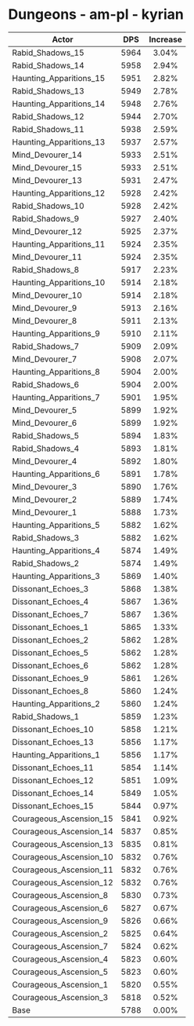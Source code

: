 # Dungeons - am-pl - kyrian
| Actor | DPS | Increase |
|---|:---:|:---:|
|Rabid_Shadows_15|5964|3.04%|
|Rabid_Shadows_14|5958|2.94%|
|Haunting_Apparitions_15|5951|2.82%|
|Rabid_Shadows_13|5949|2.78%|
|Haunting_Apparitions_14|5948|2.76%|
|Rabid_Shadows_12|5944|2.70%|
|Rabid_Shadows_11|5938|2.59%|
|Haunting_Apparitions_13|5937|2.57%|
|Mind_Devourer_14|5933|2.51%|
|Mind_Devourer_15|5933|2.51%|
|Mind_Devourer_13|5931|2.47%|
|Haunting_Apparitions_12|5928|2.42%|
|Rabid_Shadows_10|5928|2.42%|
|Rabid_Shadows_9|5927|2.40%|
|Mind_Devourer_12|5925|2.37%|
|Haunting_Apparitions_11|5924|2.35%|
|Mind_Devourer_11|5924|2.35%|
|Rabid_Shadows_8|5917|2.23%|
|Haunting_Apparitions_10|5914|2.18%|
|Mind_Devourer_10|5914|2.18%|
|Mind_Devourer_9|5913|2.16%|
|Mind_Devourer_8|5911|2.13%|
|Haunting_Apparitions_9|5910|2.11%|
|Rabid_Shadows_7|5909|2.09%|
|Mind_Devourer_7|5908|2.07%|
|Haunting_Apparitions_8|5904|2.00%|
|Rabid_Shadows_6|5904|2.00%|
|Haunting_Apparitions_7|5901|1.95%|
|Mind_Devourer_5|5899|1.92%|
|Mind_Devourer_6|5899|1.92%|
|Rabid_Shadows_5|5894|1.83%|
|Rabid_Shadows_4|5893|1.81%|
|Mind_Devourer_4|5892|1.80%|
|Haunting_Apparitions_6|5891|1.78%|
|Mind_Devourer_3|5890|1.76%|
|Mind_Devourer_2|5889|1.74%|
|Mind_Devourer_1|5888|1.73%|
|Haunting_Apparitions_5|5882|1.62%|
|Rabid_Shadows_3|5882|1.62%|
|Haunting_Apparitions_4|5874|1.49%|
|Rabid_Shadows_2|5874|1.49%|
|Haunting_Apparitions_3|5869|1.40%|
|Dissonant_Echoes_3|5868|1.38%|
|Dissonant_Echoes_4|5867|1.36%|
|Dissonant_Echoes_7|5867|1.36%|
|Dissonant_Echoes_1|5865|1.33%|
|Dissonant_Echoes_2|5862|1.28%|
|Dissonant_Echoes_5|5862|1.28%|
|Dissonant_Echoes_6|5862|1.28%|
|Dissonant_Echoes_9|5861|1.26%|
|Dissonant_Echoes_8|5860|1.24%|
|Haunting_Apparitions_2|5860|1.24%|
|Rabid_Shadows_1|5859|1.23%|
|Dissonant_Echoes_10|5858|1.21%|
|Dissonant_Echoes_13|5856|1.17%|
|Haunting_Apparitions_1|5856|1.17%|
|Dissonant_Echoes_11|5854|1.14%|
|Dissonant_Echoes_12|5851|1.09%|
|Dissonant_Echoes_14|5849|1.05%|
|Dissonant_Echoes_15|5844|0.97%|
|Courageous_Ascension_15|5841|0.92%|
|Courageous_Ascension_14|5837|0.85%|
|Courageous_Ascension_13|5835|0.81%|
|Courageous_Ascension_10|5832|0.76%|
|Courageous_Ascension_11|5832|0.76%|
|Courageous_Ascension_12|5832|0.76%|
|Courageous_Ascension_8|5830|0.73%|
|Courageous_Ascension_6|5827|0.67%|
|Courageous_Ascension_9|5826|0.66%|
|Courageous_Ascension_2|5825|0.64%|
|Courageous_Ascension_7|5824|0.62%|
|Courageous_Ascension_4|5823|0.60%|
|Courageous_Ascension_5|5823|0.60%|
|Courageous_Ascension_1|5820|0.55%|
|Courageous_Ascension_3|5818|0.52%|
|Base|5788|0.00%|
